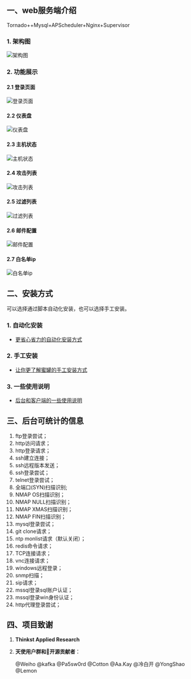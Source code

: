 ## 一、web服务端介绍
Tornado++Mysql+APScheduler+Nginx+Supervisor

### 1. 架构图
![架构图](https://raw.githubusercontent.com/p1r06u3/opencanary_web/master/docs/images/honeypot.png)

### 2. 功能展示

#### 2.1 登录页面
![登录页面](https://raw.githubusercontent.com/p1r06u3/opencanary_web/master/docs/images/login.png)

#### 2.2 仪表盘
![仪表盘](https://raw.githubusercontent.com/p1r06u3/opencanary_web/master/docs/images/dashboard.png)

#### 2.3 主机状态
![主机状态](https://raw.githubusercontent.com/p1r06u3/opencanary_web/master/docs/images/hoststatus.png)

#### 2.4 攻击列表
![攻击列表](https://raw.githubusercontent.com/p1r06u3/opencanary_web/master/docs/images/attacklist.png)

#### 2.5 过滤列表
![过滤列表](https://raw.githubusercontent.com/p1r06u3/opencanary_web/master/docs/images/filterlist.png)

#### 2.6 邮件配置
![邮件配置](https://raw.githubusercontent.com/p1r06u3/opencanary_web/master/docs/images/mailconf.png)

#### 2.7 白名单ip
![白名单ip](https://raw.githubusercontent.com/p1r06u3/opencanary_web/master/docs/images/whiteiplist.png)

## 二、安装方式
可以选择通过脚本自动化安装，也可以选择手工安装。

### 1. 自动化安装

* [更省心省力的自动化安装方式](./docs/install/Linux_AutoInstall.md)

### 2. 手工安装

* [让你更了解蜜罐的手工安装方式](./docs/install/Manual_Installation.md)

### 3. 一些使用说明

* [后台和客户端的一些使用说明](.docs/install/Document.md)


## 三、后台可统计的信息

1. ftp登录尝试；
2. http访问请求；
3. http登录请求；
4. ssh建立连接；
5. ssh远程版本发送；
6. ssh登录尝试；
7. telnet登录尝试；
8. 全端口(SYN)扫描识别;
9. NMAP OS扫描识别；
10. NMAP NULL扫描识别；
11. NMAP XMAS扫描识别；
12. NMAP FIN扫描识别；
13. mysql登录尝试；
14. git clone请求；
15. ntp monlist请求（默认关闭）；
16. redis命令请求；
17. TCP连接请求；
18. vnc连接请求；
19. windows远程登录；
20. snmp扫描；
21. sip请求；
22. mssql登录sql账户认证；
23. mssql登录win身份认证；
24. http代理登录尝试；

## 四、项目致谢

1. **Thinkst Applied Research**

2. **天使用户群和开源贡献者**：

    @Weiho @kafka @Pa5sw0rd @Cotton @Aa.Kay @冷白开 @YongShao @Lemon